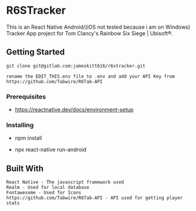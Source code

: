 # R6STracker

This is an React Native Android/(iOS not tested because i am on Windows) Tracker App project for Tom Clancy's Rainbow Six Siege | Ubisoft®.

## Getting Started

    git clone git@gitlab.com:jameskitt616/r6stracker.git
    
    rename the EDIT_THIS.env file to .env and add your API Key from https://github.com/Tabwire/R6Tab-API

### Prerequisites

- https://reactnative.dev/docs/environment-setup

### Installing

- npm install

- npx react-native run-android

## Built With

    React Native - The javascript framework used
    Realm - Used for local database
    Fontawesome - Used for Icons
    https://github.com/Tabwire/R6Tab-API - API used for getting player stats
